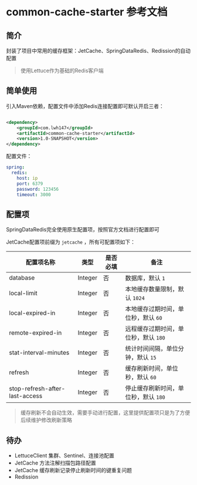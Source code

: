 # common-cache-starter 参考文档

## 简介

封装了项目中常用的缓存框架：JetCache、SpringDataRedis、Redission的自动配置

> 使用Lettuce作为基础的Redis客户端

## 简单使用

引入Maven依赖，配置文件中添加Redis连接配置即可默认开启三者：

```xml

<dependency>
    <groupId>com.lwh147</groupId>
    <artifactId>common-cache-starter</artifactId>
    <version>1.0-SNAPSHOT</version>
</dependency>
```

配置文件：

```yml
spring:
  redis:
    host: ip
    port: 6379
    password: 123456
    timeout: 3000
```

## 配置项

SpringDataRedis完全使用原生配置项，按照官方文档进行配置即可

JetCache配置项前缀为 `jetcache` ，所有可配置项如下：

| 配置项名称                         |  类型         |  是否必填 | 备注 |
| -------------                     | ------------  | -------- | --------------------------------------------- |
| database                          | Integer       | 否       | 数据库，默认 `1` |
| local-limit                       | Integer       | 否       | 本地缓存数量限制，默认 `1024` |
| local-expired-in                  | Integer       | 否       | 本地缓存过期时间，单位秒，默认 `60` |
| remote-expired-in                 | Integer       | 否       | 远程缓存过期时间，单位秒，默认 `180` |
| stat-interval-minutes             | Integer       | 否       | 统计时间间隔，单位分钟，默认 `15` |
| refresh                           | Integer       | 否       | 缓存刷新时间，单位秒，默认 `60` |
| stop-refresh-after-last-access    | Integer       | 否       | 停止缓存刷新时间，单位秒，默认 `180` |

> 缓存刷新不会自动生效，需要手动进行配置，这里提供配置项只是为了方便后续维护修改刷新策略

## 待办

* LettuceClient 集群、Sentinel、连接池配置
* JetCache 方法注解扫描包路径配置
* JetCache 缓存刷新记录停止刷新时间的键重复问题
* Redission
